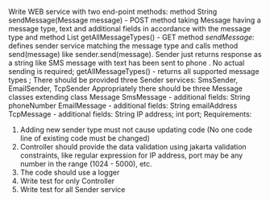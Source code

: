 Write WEB service with two end-point methods: method String sendMessage(Message message) - POST method taking Message having a message type, text and additional fields in accordance with the message type and method List<String> getAllMessageTypes() - GET method
*sendMessage*: defines sender service matching the message type and calls method send(message) like sender.send(message). Sender just returns response as a string like SMS message with text <text> has been sent to phone <phone number>. No actual sending is required;
getAllMessageTypes() - returns all supported message types ;
There should be provided three Sender services: SmsSender, EmailSender, TcpSender
Appropriately there should be three Message classes extending class Message
SmsMessage - additional fields: String phoneNumber
EmailMessage - additional fields: String emailAddress
TcpMessage - additional fields: String IP address; int port;
Requirements:
1. Adding new sender type must not cause updating code (No one code line of existing code must be changed)
2. Controller should provide the data validation using jakarta validation constraints, like regular expression for IP address, port may be any number in the range (1024 - 5000), etc.
3. The code should use a logger
4. Write test for only Controller
5. Write test for all Sender service